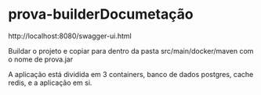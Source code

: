 # prova-builderDocumetação 
http://localhost:8080/swagger-ui.html


Buildar o projeto e copiar para dentro da pasta src/main/docker/maven com o nome de prova.jar



A aplicação está dividida em 3 containers, banco de dados postgres, cache redis, e a aplicação em si.

